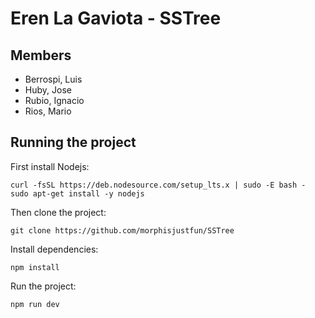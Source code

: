# Eren La Gaviota - SSTree

## Members

- Berrospi, Luis
- Huby, Jose
- Rubio, Ignacio
- Rios, Mario

## Running the project

First install Nodejs:

```shell
curl -fsSL https://deb.nodesource.com/setup_lts.x | sudo -E bash -
sudo apt-get install -y nodejs
```

Then clone the project:

```shell
git clone https://github.com/morphisjustfun/SSTree
```

Install dependencies:

```shell
npm install
```

Run the project:

```shell
npm run dev
```
